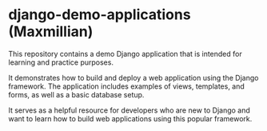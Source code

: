 # django-demo-applications (Maxmillian)

This repository contains a demo Django application that is intended for learning and practice purposes.

It demonstrates how to build and deploy a web application using the Django framework. The application includes examples of views, templates, and forms, as well as a basic database setup. 

It serves as a helpful resource for developers who are new to Django and want to learn how to build web applications using this popular framework.
